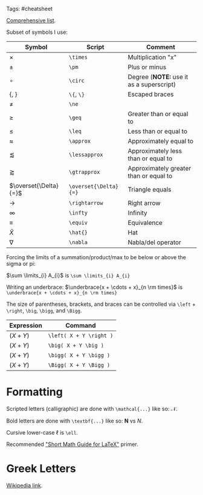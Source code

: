 Tags: #cheatsheet 

[Comprehensive list](https://sampig.github.io/tutorial/2019/04/28/learning-latex-mathematical-symbols).

Subset of symbols I use:

| Symbol | Script | Comment |
| --- | --- | --- |
| $\times$ | `\times` | Multiplication "x" |
| $\pm$ | `\pm` | Plus or minus |
| $\circ$ | `\circ` | Degree (**NOTE:** use it as a superscript) |
| $\{$, $\}$ | `\{`, `\}` | Escaped braces |
| $\ne$ | `\ne` |
| $\geq$ | `\geq` | Greater than or equal to |
| $\leq$ | `\leq` | Less than or equal to |
| $\approx$ | `\approx` | Approximately equal to |
| $\lessapprox$ | `\lessapprox` | Approximately less than or equal to |
| $\gtrapprox$ | `\gtrapprox` | Approximately greater than or equal to |
| $\overset{\Delta}{=}$ | `\overset{\Delta}{=}` | Triangle equals |
| $\rightarrow$ | `\rightarrow` | Right arrow |
| $\infty$ | `\infty` | Infinity |
| $\equiv$ | `\equiv` | Equivalence |
| $\hat{X}$ | `\hat{}` | Hat |
| $\nabla$ | `\nabla` | Nabla/del operator |

Forcing the limits of a summation/product/max to be below or above the sigma or pi:

$\sum \limits_{i} A_{i}$ is `\sum \limits_{i} A_{i}`

Writing an underbrace:
$\underbrace{x + \cdots + x}_{n \rm times}$  is `\underbrace{x + \cdots + x}_{n \rm times}`

The size of parentheses, brackets, and braces can be controlled via `\left` + `\right`, `\big`, `\bigg`, and `\Bigg`.

| Expression | Command |
| --- | --- |
| $\left( X + Y \right)$ | `\left( X + Y \right )` |
| $\big( X + Y \big )$ | `\big( X + Y \big )` |
| $\bigg( X + Y \bigg)$ | `\bigg( X + Y \bigg )` |
| $\Bigg( X + Y \Bigg )$ | `\Bigg( X + Y \Bigg )` |

# Formatting

Scripted letters (calligraphic) are done with `\mathcal{...}` like so: $\mathcal{N}$.

Bold letters are done with `\textbf{...}` like so: $\textbf{N}$ vs $N$.

Cursive lower-case $\ell$ is `\ell`.

Recommended ["Short Math Guide for LaTeX"](https://www.math.hkbu.edu.hk/TeX/short-math-guide.pdf) primer.

# Greek Letters
[Wikipedia link](https://en.wikipedia.org/wiki/Greek_alphabet).